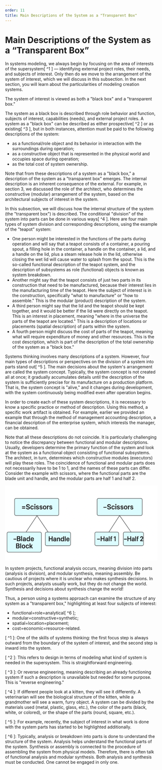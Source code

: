 ```yaml
---
order: 11
title: Main Descriptions of the System as a "Transparent Box"
---
```


# Main Descriptions of the System as a “Transparent Box”

In systems modeling, we always begin by focusing on the area of interests of the supersystem[ ^1 ] — identifying external project roles, their needs, and subjects of interest. Only then do we move to the arrangement of the system of interest, which we will discuss in this subsection. In the next section, you will learn about the particularities of modeling creation systems.

The system of interest is viewed as both a "black box" and a "transparent box."

The system as a black box is described through role behavior and function, subjects of interest, capabilities (needs), and external project roles. A system as a "black box" can be described as either prospective[ ^2 ] or as existing[ ^3 ], but in both instances, attention must be paid to the following descriptions of the system:

* as a functional/role object and its behavior in interaction with the surroundings during operation;
* as a constructive object that is represented in the physical world and occupies space during operation;
* as the total cost of system ownership.

Note that from these descriptions of a system as a "black box," a description of the system as a "transparent box" emerges. The internal description is an inherent consequence of the external. For example, in section 3, we discussed the role of the architect, who determines the constructive (modular) arrangement of the system, based on the architectural subjects of interest in the system.

In this subsection, we will discuss how the internal structure of the system (the "transparent box") is described. The conditional "division" of the system into parts can be done in various ways[ ^4 ]. Here are four main types of system division and corresponding descriptions, using the example of the "teapot" system:

* One person might be interested in the functions of the parts during operation and will say that a teapot consists of a container, a pouring spout, a filling hole in the container, a handle on the container, a lid, and a handle on the lid, plus a steam release hole in the lid, otherwise closing the wet lid will cause water to splash from the spout. This is the so-called functional description of the teapot system, and the description of subsystems as role (functional) objects is known as system breakdown.
* Another might say that the teapot consists of just two parts in its construction that need to be manufactured, because their interest lies in the manufacturing time of the teapot. Here the subject of interest is in the construction, specifically "what to manufacture" or "how to assemble." This is the modular (product) description of the system.
* A third person might say that the lid and the teapot should be kept together, and it would be better if the lid were directly on the teapot. This is an interest in placement, meaning "where in the universe the parts of the teapot are located." This is a description of locations or placements (spatial description) of parts within the system.
* A fourth person might discuss the cost of parts of the teapot, meaning what will require expenditure of money and other resources. This is the cost description, which is part of the description of the total ownership of the system as a "black box."

Systems thinking involves many descriptions of a system. However, four main types of descriptions or perspectives on the division of a system into parts stand out[ ^5 ]. The main decisions about the system's arrangement are called the system concept. Typically, the system concept is not created all at once; it gradually accumulates details until the description of the system is sufficiently precise for its manufacture on a production platform. That is, the system concept is "alive," and it changes during development, with the system continuously being modified even after operation begins.

In order to create each of these system descriptions, it is necessary to know a specific practice or method of description. Using this method, a specific work artifact is obtained. For example, earlier we provided an example that through the method of management accounting description, a financial description of the enterprise system, which interests the manager, can be obtained.

Note that all these descriptions do not coincide. It is particularly challenging to notice the discrepancy between functional and modular descriptions. Usually, developers determine the primary function of the system and look at the system as a functional object consisting of functional subsystems. The architect, in turn, determines which constructive modules (executors) will play these roles. The coincidence of functional and modular parts does not necessarily have to be 1 to 1, and the names of these parts can differ. Consider the example with scissors, where the functional parts are the blade unit and handle, and the modular parts are half 1 and half 2.

![](./main-descriptions-of-the-system-as-a-transparent-box-20.jpeg)

In system projects, functional analysis occurs, meaning division into parts (analysis is division), and modular synthesis, meaning assembly. Be cautious of projects where it is unclear who makes synthesis decisions. In such projects, analysts usually work, but they do not change the world. Synthesis and decisions about synthesis change the world!

Thus, a person using a systems approach can examine the structure of any system as a "transparent box," highlighting at least four subjects of interest:

* functional=role=analytical[ ^6 ];
* modular=constructive=synthetic;
* spatial=location=placement;
* cost=economic=resource-related.

[ ^1 ]: One of the skills of systems thinking: the first focus step is always outward from the boundary of the system of interest, and the second step is inward into the system.

[ ^2 ]: This refers to design in terms of modeling what kind of system is needed in the supersystem. This is straightforward engineering.

[ ^3 ]: Or reverse engineering, meaning describing an already functioning system if such a description is unavailable but needed for some purpose. This is "reverse engineering."

[ ^4 ]: If different people look at a kitten, they will see it differently. A veterinarian will see the biological structure of the kitten, while a grandmother will see a warm, furry object. A system can be divided by the materials used (metal, plastic, glass, etc.), the color of the parts (black, white, or colored), or the shape of the parts (round, square, etc.).

[ ^5 ]: For example, recently, the subject of interest in what work is done with the system parts has started to be highlighted additionally.

[ ^6 ]: Typically, analysis or breakdown into parts is done to understand the structure of the system. Analysis helps understand the functional parts of the system. Synthesis or assembly is connected to the procedure of assembling the system from physical models. Therefore, there is often talk of functional analysis and modular synthesis. Both analysis and synthesis must be conducted. One cannot be engaged in only one.